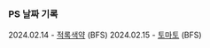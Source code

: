 ### PS 날짜 기록
 
2024.02.14 - [적록색약](https://www.acmicpc.net/problem/10026) (BFS)
2024.02.15 - [토마토](https://www.acmicpc.net/problem/7569) (BFS)
